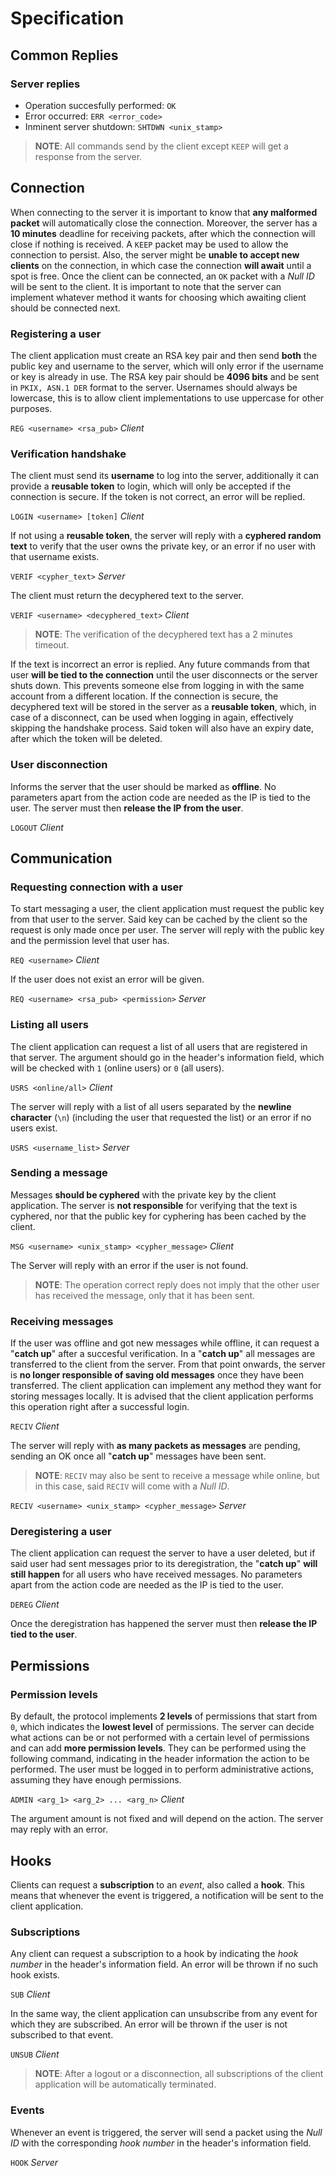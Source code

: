 # Specification
## Common Replies

### Server replies
- Operation succesfully performed: `OK`
- Error occurred: `ERR <error_code>`
- Inminent server shutdown: `SHTDWN <unix_stamp>`

> **NOTE**: All commands send by the client except `KEEP` will get a response from the server.

## Connection

When connecting to the server it is important to know that **any malformed packet** will automatically close the connection. Moreover, the server has a **10 minutes** deadline for receiving packets, after which the connection will close if nothing is received. A `KEEP` packet may be used to allow the connection to persist. Also, the server might be **unable to accept new clients** on the connection, in which case the connection **will await** until a spot is free. Once the client can be connected, an `OK` packet with a _Null ID_ will be sent to the client. It is important to note that the server can implement whatever method it wants for choosing which awaiting client should be connected next.

### Registering a user
The client application must create an RSA key pair and then send **both** the public key and username to the server, which will only error if the username or key is already in use. The RSA key pair should be **4096 bits** and be sent in `PKIX, ASN.1 DER` format to the server. Usernames should always be lowercase, this is to allow client implementations to use uppercase for other purposes.

`REG <username> <rsa_pub>` _Client_

### Verification handshake

The client must send its **username** to log into the server, additionally it can provide a **reusable token** to login, which will only be accepted if the connection is secure. If the token is not correct, an error will be replied.

`LOGIN <username> [token]` _Client_

If not using a **reusable token**, the server will reply with a **cyphered random text** to verify that the user owns the private key, or an error if no user with that username exists.

`VERIF <cypher_text>` _Server_

The client must return the decyphered text to the server.

`VERIF <username> <decyphered_text>` _Client_
> **NOTE**: The verification of the decyphered text has a 2 minutes timeout.

If the text is incorrect an error is replied. Any future commands from that user **will be tied to the connection** until the user disconnects or the server shuts down. This prevents someone else from logging in with the same account from a different location. If the connection is secure, the decyphered text will be stored in the server as a **reusable token**, which, in case of a disconnect, can be used when logging in again, effectively skipping the handshake process. Said token will also have an expiry date, after which the token will be deleted.

### User disconnection
Informs the server that the user should be marked as **offline**. No parameters apart from the action code are needed as the IP is tied to the user. The server must then **release the IP from the user**.

`LOGOUT` _Client_

## Communication

### Requesting connection with a user
To start messaging a user, the client application must request the public key from that user to the server. Said key can be cached by the client so the request is only made once per user. The server will reply with the public key and the permission level that user has.

`REQ <username>` _Client_

If the user does not exist an error will be given.

`REQ <username> <rsa_pub> <permission>` _Server_

### Listing all users

The client application can request a list of all users that are registered in that server. The argument should go in the header's information field, which will be checked with `1` (online users) or `0` (all users).

`USRS <online/all>` _Client_

The server will reply with a list of all users separated by the **newline character** (`\n`) (including the user that requested the list) or an error if no users exist.

`USRS <username_list>` _Server_

### Sending a message

Messages **should be cyphered** with the private key by the client application. The server is **not responsible** for verifying that the text is cyphered, nor that the public key for cyphering has been cached by the client.

`MSG <username> <unix_stamp> <cypher_message>` _Client_

The Server will reply with an error if the user is not found.
> **NOTE**: The operation correct reply does not imply that the other user has received the message, only that it has been sent.

### Receiving messages
If the user was offline and got new messages while offline, it can request a "**catch up**" after a succesful verification. In a "**catch up**" all messages are transferred to the client from the server. From that point onwards, the server is **no longer responsible of saving old messages** once they have been transferred. The client application can implement any method they want for storing messages locally. It is advised that the client application performs this operation right after a successful login.

`RECIV` _Client_

The server will reply with **as many packets as messages** are pending, sending an OK once all "**catch up**" messages have been sent.
> **NOTE**: `RECIV` may also be sent to receive a message while online, but in this case, said `RECIV` will come with a _Null ID_.

`RECIV <username> <unix_stamp> <cypher_message>` _Server_

### Deregistering a user
The client application can request the server to have a user deleted, but if said user had sent messages prior to its deregistration, the "**catch up**" **will still happen** for all users who have received messages. No parameters apart from the action code are needed as the IP is tied to the user.

`DEREG` _Client_

Once the deregistration has happened the server must then **release the IP tied to the user**.

## Permissions

### Permission levels
By default, the protocol implements **2 levels** of permissions that start from `0`, which indicates the **lowest level** of permissions. The server can decide what actions can be or not performed with a certain level of permissions and can add **more permission levels**. They can be performed using the following command, indicating in the header information the action to be performed. The user must be logged in to perform administrative actions, assuming they have enough permissions.

`ADMIN <arg_1> <arg_2> ... <arg_n>` _Client_

The argument amount is not fixed and will depend on the action. The server may reply with an error.

## Hooks

Clients can request a **subscription** to an *event*, also called a **hook**. This means that whenever the event is triggered, a notification will be sent to the client application.

### Subscriptions
Any client can request a subscription to a hook by indicating the *hook number* in the header's information field. An error will be thrown if no such hook exists.

`SUB` _Client_

In the same way, the client application can unsubscribe from any event for which they are subscribed. An error will be thrown if the user is not subscribed to that event.

`UNSUB` _Client_

> **NOTE**: After a logout or a disconnection, all subscriptions of the client application will be automatically terminated.

### Events
Whenever an event is triggered, the server will send a packet using the _Null ID_ with the corresponding *hook number* in the header's information field.

`HOOK` _Server_